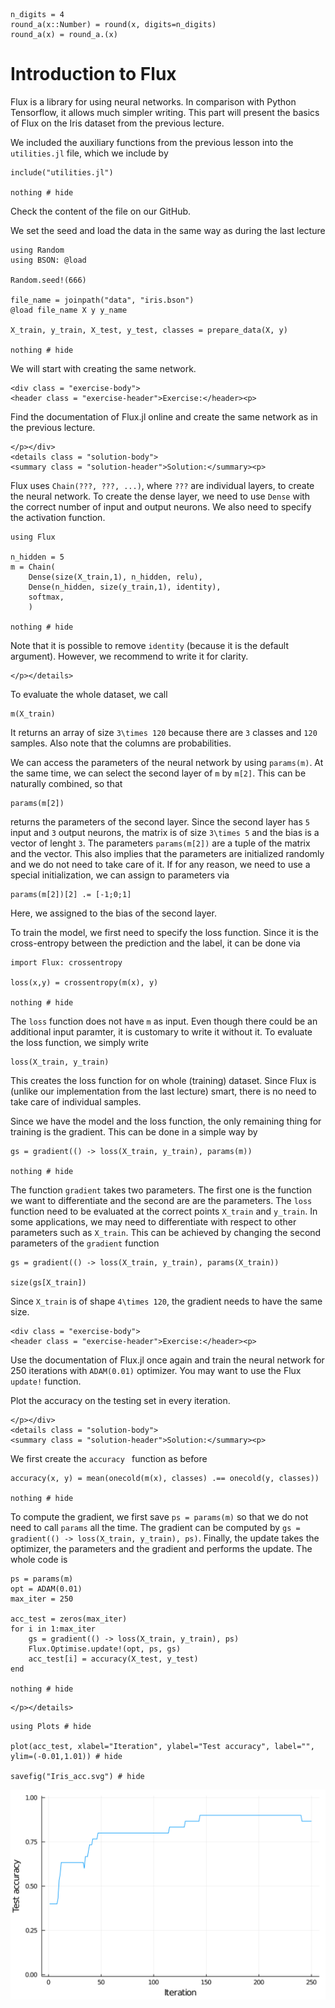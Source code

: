 ```@setup iris
n_digits = 4
round_a(x::Number) = round(x, digits=n_digits)
round_a(x) = round_a.(x)
```


# Introduction to Flux

Flux is a library for using neural networks. In comparison with Python Tensorflow, it allows much simpler writing. This part will present the basics of Flux on the Iris dataset from the previous lecture.

We included the auxiliary functions from the previous lesson into the ```utilities.jl``` file, which we include by
```@example iris
include("utilities.jl")

nothing # hide
```
Check the content of the file on our GitHub.

We set the seed and load the data in the same way as during the last lecture
```@example iris
using Random
using BSON: @load

Random.seed!(666)

file_name = joinpath("data", "iris.bson")
@load file_name X y y_name

X_train, y_train, X_test, y_test, classes = prepare_data(X, y)

nothing # hide
```

We will start with creating the same network.

```@raw html
<div class = "exercise-body">
<header class = "exercise-header">Exercise:</header><p>
```
Find the documentation of Flux.jl online and create the same network as in the previous lecture.
```@raw html
</p></div>
<details class = "solution-body">
<summary class = "solution-header">Solution:</summary><p>
```
Flux uses ```Chain(???, ???, ...)```, where ```???``` are individual layers, to create the neural network. To create the dense layer, we need to use ```Dense``` with the correct number of input and output neurons. We also need to specify the activation function.
```@example iris
using Flux

n_hidden = 5
m = Chain(
    Dense(size(X_train,1), n_hidden, relu),
    Dense(n_hidden, size(y_train,1), identity),
    softmax,
    )

nothing # hide
```
Note that it is possible to remove ```identity``` (because it is the default argument). However, we recommend to write it for clarity.
```@raw html
</p></details>
```

To evaluate the whole dataset, we call
```@example iris
m(X_train)
```
It returns an array of size ``3\times 120`` because there are ``3`` classes and ``120`` samples. Also note that the columns are probabilities.

We can access the parameters of the neural network by using ```params(m)```. At the same time, we can select the second layer of ```m``` by ```m[2]```. This can be naturally combined, so that
```@example iris
params(m[2])
```
returns the parameters of the second layer. Since the second layer has ``5 `` input and ``3`` output neurons, the matrix is of size ``3\times 5`` and the bias is a vector of lenght ``3``. The parameters ```params(m[2])``` are a tuple of the matrix and the vector. This also implies that the parameters are initialized randomly and we do not need to take care of it. If for any reason, we need to use a special initialization, we can assign to parameters via
```@example iris
params(m[2])[2] .= [-1;0;1]
```
Here, we assigned to the bias of the second layer.

To train the model, we first need to specify the loss function. Since it is the cross-entropy between the prediction and the label, it can be done via
```@example iris
import Flux: crossentropy

loss(x,y) = crossentropy(m(x), y)

nothing # hide
```
The ```loss``` function does not have ```m``` as input. Even though there could be an additional input paramter, it is customary to write it without it. To evaluate the loss function, we simply write
```@example iris
loss(X_train, y_train)
```
This creates the loss function for on whole (training) dataset. Since Flux is (unlike our implementation from the last lecture) smart, there is no need to take care of individual samples.

Since we have the model and the loss function, the only remaining thing for training is the gradient. This can be done in a simple way by
```@example iris
gs = gradient(() -> loss(X_train, y_train), params(m))

nothing # hide
```
The function ```gradient``` takes two parameters. The first one is the function we want to differentiate and the second are are the parameters. The ```loss``` function need to be evaluated at the correct points ```X_train``` and ```y_train```. In some applications, we may need to differentiate with respect to other parameters such as ```X_train```. This can be achieved by changing the second parameters of the ```gradient``` function
```@example iris
gs = gradient(() -> loss(X_train, y_train), params(X_train))

size(gs[X_train])
```
Since ```X_train``` is of shape ``4\times 120``, the gradient needs to have the same size.

```@raw html
<div class = "exercise-body">
<header class = "exercise-header">Exercise:</header><p>
```
Use the documentation of Flux.jl once again and train the neural network for 250 iterations with ```ADAM(0.01)``` optimizer. You may want to use the Flux ```update!``` function.

Plot the accuracy on the testing set in every iteration.
```@raw html
</p></div>
<details class = "solution-body">
<summary class = "solution-header">Solution:</summary><p>
```
We first create the ```accuracy ``` function as before
```@example iris
accuracy(x, y) = mean(onecold(m(x), classes) .== onecold(y, classes))

nothing # hide
```
To compute the gradient, we first save ```ps = params(m)``` so that we do not need to call ```params``` all the time. The gradient can be computed by ```gs = gradient(() -> loss(X_train, y_train), ps)```. Finally, the update takes the optimizer, the parameters and the gradient and performs the update. The whole code is
```@example iris
ps = params(m)
opt = ADAM(0.01)
max_iter = 250

acc_test = zeros(max_iter)
for i in 1:max_iter
    gs = gradient(() -> loss(X_train, y_train), ps)
    Flux.Optimise.update!(opt, ps, gs)
    acc_test[i] = accuracy(X_test, y_test)
end

nothing # hide
```
```@raw html
</p></details>
```

```@example iris
using Plots # hide

plot(acc_test, xlabel="Iteration", ylabel="Test accuracy", label="", ylim=(-0.01,1.01)) # hide

savefig("Iris_acc.svg") # hide
```

![](Iris_acc.svg)
